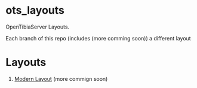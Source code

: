 # ots_layouts
OpenTibiaServer Layouts.

Each branch of this repo (includes (more comming soon)) a different layout


# Layouts
1. [Modern Layout](https://github.com/idontreallywolf/ots_layouts/tree/modern_layout)
(more commign soon)
